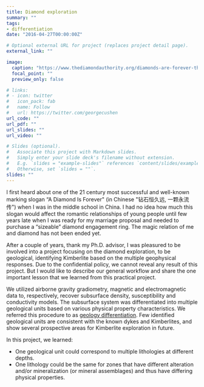 ```yaml
---
title: Diamond exploration
summary: ""
tags:
- differentiation
date: "2016-04-27T00:00:00Z"

# Optional external URL for project (replaces project detail page).
external_link: ""

image:
  caption: "https://www.thediamondauthority.org/diamonds-are-forever-the-story-behind-the-slogan/"
  focal_point: ""
  preview_only: false

# links:
# - icon: twitter
#   icon_pack: fab
#   name: Follow
#   url: https://twitter.com/georgecushen
url_code: ""
url_pdf: ""
url_slides: ""
url_video: ""

# Slides (optional).
#   Associate this project with Markdown slides.
#   Simply enter your slide deck's filename without extension.
#   E.g. `slides = "example-slides"` references `content/slides/example-slides.md`.
#   Otherwise, set `slides = ""`.
slides: ""
---
```


I first heard about one of the 21 century most successful and well-known marking slogan “A Diamond Is Forever" (in Chinese "钻石恒久远, 一颗永流传") when I was in the middle school in China. I had no idea how much this slogan would affect the romantic relationships of young people until few years late when I was ready for my marriage proposal and needed to purchase a “sizeable” diamond engagement ring. The magic relation of me and diamond has not been ended yet.

After a couple of years, thank my Ph.D. advisor, I was pleasured to be involved into a project focusing on the diamond exploration, to be geological, identifying Kimberlite based on the multiple geophysical responses. Due to the confidential policy, we cannot reveal any result of this project. But I would like to describe our general workflow and share the one important lesson that we learned from this practical project.

We utilized airborne gravity gradiometry, magnetic and electromagnetic data to, respectively, recover subsurface density, susceptibility and conductivity models. The subsurface system was differentiated into multiple geological units based on various physical property characteristics. We referred this procedure to as [geology differentiation](https://sites.google.com/view/jiajiasun/research/geology-differentiation). Few identified geological units are consistent with the known dykes and Kimberlites, and show several prospective areas for Kimberlite exploration in future.

In this project, we learned:
- One geological unit could correspond to multiple lithologies at different depths.
- One lithology could be the same for zones that have different alteration and/or mineralization (or mineral assemblages) and thus have differing physical properties.
